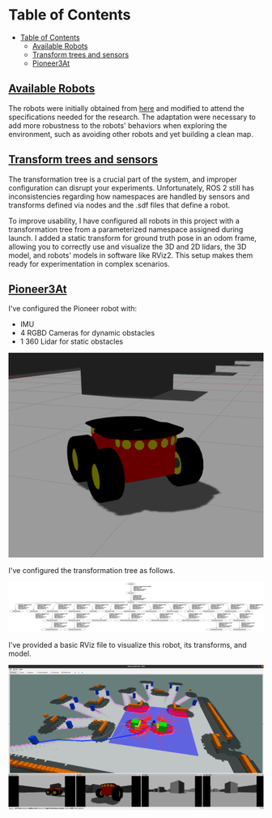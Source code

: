 # Table of Contents

- [Table of Contents](#table-of-contents)
  - [Available Robots](#available-robots)
  - [Transform trees and sensors](#transform-trees-and-sensors)
  - [Pioneer3At](#pioneer3at)

## [Available Robots](#available-robots)

The robots were initially obtained from [here](https://wiki.ros.org/Robots/AMR_Pioneer_Compatible) and modified to attend the specifications needed for the research. The adaptation were necessary to add more robustness to the robots' behaviors when exploring the environment, such as avoiding other robots and yet building a clean map.

## [Transform trees and sensors](#transform-trees-and-sensors)

The transformation tree is a crucial part of the system, and improper configuration can disrupt your experiments. Unfortunately, ROS 2 still has inconsistencies regarding how namespaces are handled by sensors and transforms defined via nodes and the .sdf files that define a robot.

To improve usability, I have configured all robots in this project with a transformation tree from a parameterized namespace assigned during launch. I added a static transform for ground truth pose in an odom frame, allowing you to correctly use and visualize the 3D and 2D lidars, the 3D model, and robots' models in software like RViz2. This setup makes them ready for experimentation in complex scenarios.

## [Pioneer3At](#clearpath-husky)

I've configured the Pioneer robot with:

- IMU
- 4 RGBD Cameras for dynamic obstacles
- 1 360 Lidar for static obstacles

![Pioneer robot](images/pioneer3at.png "Pioneer")

I've configured the transformation tree as follows.

![TF tree](images/tf.png "Robot TF tree.")

I've provided a basic RViz file to visualize this robot, its transforms, and model.

![RViz](images/rviz_trajectory.png "Robot Rviz.")
